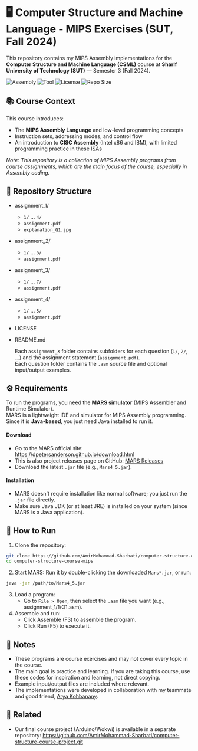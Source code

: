 # 🖥️ Computer Structure and Machine Language - MIPS Exercises (SUT, Fall 2024)
This repository contains my MIPS Assembly implementations for the **Computer Structure and Machine Language (CSML)** course at **Sharif University of Technology (SUT)** — Semester 3 (Fall 2024).

![Assembly](https://img.shields.io/badge/Assembly-MIPS-blue)
![Tool](https://img.shields.io/badge/Editor-MARS-yellow)
![License](https://img.shields.io/badge/license-MIT-purple)
![Repo Size](https://img.shields.io/github/repo-size/Amirmohammad-sharbati/computer-structure-course-mips?color=green)


## 📚 Course Context
This course introduces:  
- The **MIPS Assembly Language** and low-level programming concepts
- Instruction sets, addressing modes, and control flow
- An introduction to **CISC Assembly** (Intel x86 and IBM), with limited programming practice in these ISAs  

*Note: This repository is a collection of MIPS Assembly programs from course assignments, which are the main focus of the course, especially in Assembly coding.*


## 📂 Repository Structure
- assignment_1/  
    - `1/` ... `4/`  
    - `assignment.pdf`  
    - `explanation_Q1.jpg`  
- assignment_2/  
    - `1/` ... `5/`  
    - `assignment.pdf`
- assignment_3/ 
    - `1/` ... `7/`  
    - `assignment.pdf`
- assignment_4/  
    - `1/` ... `5/`
    - `assignment.pdf`
- LICENSE  
- README.md

  Each `assignment_X` folder contains subfolders for each question (`1/`, `2/`, ...) and the assignment statement (`assignment.pdf`).  
  Each question folder contains the `.asm` source file and optional input/output examples. 


## ⚙️ Requirements
To run the programs, you need the **MARS simulator** (MIPS Assembler and Runtime Simulator).  
MARS is a lightweight IDE and simulator for MIPS Assembly programming. Since it is **Java-based**, you just need Java installed to run it.

#### Download
- Go to the MARS official site: https://dpetersanderson.github.io/download.html
- This is also project releases page on GitHub: [MARS Releases](https://github.com/dpetersanderson/MARS/releases)
- Download the latest `.jar` file (e.g., `Mars4_5.jar`).

#### Installation
- MARS doesn't require installation like normal software; you just run the `.jar` file directly.
- Make sure Java JDK (or at least JRE) is installed on your system (since MARS is a Java application).

## 🚀 How to Run
1. Clone the repository:
```bash
git clone https://github.com/AmirMohammad-Sharbati/computer-structure-course-mips.git
cd computer-structure-course-mips
```
2. Start MARS:
    Run it by double-clicking the downloaded `Mars*.jar`, or run:
```bash
java -jar /path/to/Mars4_5.jar
```
3. Load a program:  
    - Go to `File > Open`, then select the `.asm` file you want (e.g., assignment_1/1/Q1.asm). 
4. Assemble and run:   
    - Click Assemble (F3) to assemble the program.   
    - Click Run (F5) to execute it.

## 📝 Notes
- These programs are course exercises and may not cover every topic in the course.  
- The main goal is practice and learning. If you are taking this course, use these codes for inspiration and learning, not direct copying. 
- Example input/output files are included where relevant.
- The implementations were developed in collaboration with my teammate and good friend, [Arya Kohbanany](https://github.com/aryakohbanany).   

## 🔗 Related
- Our final course project (Arduino/Wokwi) is available in a separate repository: https://github.com/AmirMohammad-Sharbati/computer-structure-course-project.git



